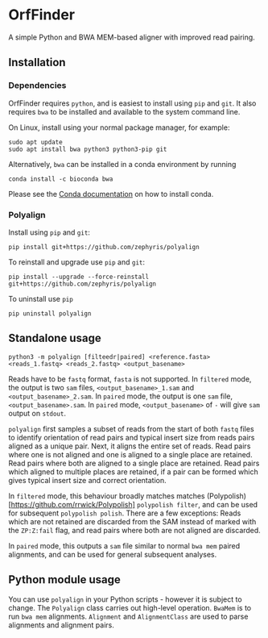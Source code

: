 # OrfFinder

A simple Python and BWA MEM-based aligner with improved read pairing.

## Installation

### Dependencies

OrfFinder requires `python`, and is easiest to install using `pip` and `git`. It also requires `bwa` to be installed and available to the system command line.

On Linux, install using your normal package manager, for example:
``` shell
sudo apt update
sudo apt install bwa python3 python3-pip git
```

Alternatively, `bwa` can be installed in a conda environment by running
```shell
conda install -c bioconda bwa
```
Please see the [Conda documentation](https://conda.io/projects/conda/en/latest/user-guide/install/index.html) on how to install conda.

### Polyalign

Install using `pip` and `git`:
``` shell
pip install git+https://github.com/zephyris/polyalign
```

To reinstall and upgrade use `pip` and `git`:
``` shell
pip install --upgrade --force-reinstall git+https://github.com/zephyris/polyalign
```

To uninstall use `pip`
``` shell
pip uninstall polyalign
```

## Standalone usage

``` shell
python3 -m polyalign [filteedr|paired] <reference.fasta> <reads_1.fastq> <reads_2.fastq> <output_basename>
```

Reads have to be `fastq` format, `fasta` is not supported. In `filtered` mode, the output is two `sam` files, `<output_basename>_1.sam` and `<output_basename>_2.sam`.
In `paired` mode, the output is one `sam` file, `<output_basename>.sam`. In `paired` mode, `<output_basename>` of `-` will give `sam` output on `stdout`.

`polyalign` first samples a subset of reads from the start of both `fastq` files to identify orientation of read pairs and typical insert size from reads pairs aligned as a unique pair.
Next, it aligns the entire set of reads. Read pairs where one is not aligned and one is aligned to a single place are retained. Read pairs where both are aligned to a single place are retained.
Read pairs which aligned to multiple places are retained, if a pair can be formed which gives typical insert size and correct orientation.

In `filtered` mode, this behaviour broadly matches matches (Polypolish)[https://github.com/rrwick/Polypolish] `polypolish filter`, and can be used for subsequent `polypolish polish`. There are a few exceptions:
Reads which are not retained are discarded from the SAM instead of marked with the `ZP:Z:fail` flag, and read pairs where both are not aligned are discarded.

In `paired` mode, this outputs a `sam` file similar to normal `bwa mem` paired alignments, and can be used for general subsequent analyses.

## Python module usage

You can use `polyalign` in your Python scripts - however it is subject to change. The `Polyalign` class carries out high-level operation.
`BwaMem` is to run `bwa mem` alignments. `Alignment` and `AlignmentClass` are used to parse alignments and alignment pairs.
